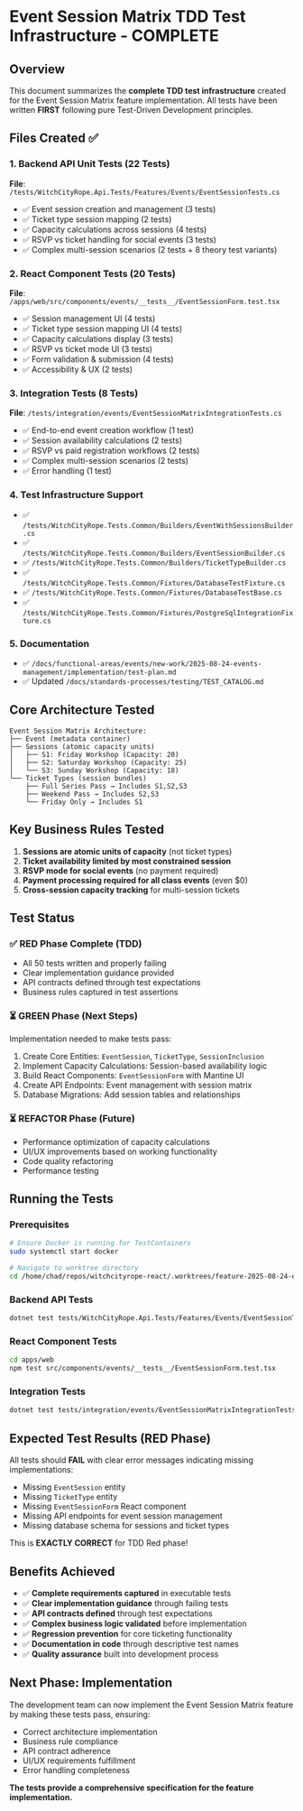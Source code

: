 # Event Session Matrix TDD Test Infrastructure - COMPLETE

## Overview

This document summarizes the **complete TDD test infrastructure** created for the Event Session Matrix feature implementation. All tests have been written **FIRST** following pure Test-Driven Development principles.

## Files Created ✅

### 1. Backend API Unit Tests (22 Tests)
**File**: `/tests/WitchCityRope.Api.Tests/Features/Events/EventSessionTests.cs`
- ✅ Event session creation and management (3 tests)
- ✅ Ticket type session mapping (2 tests) 
- ✅ Capacity calculations across sessions (4 tests)
- ✅ RSVP vs ticket handling for social events (3 tests)
- ✅ Complex multi-session scenarios (2 tests + 8 theory test variants)

### 2. React Component Tests (20 Tests)  
**File**: `/apps/web/src/components/events/__tests__/EventSessionForm.test.tsx`
- ✅ Session management UI (4 tests)
- ✅ Ticket type session mapping UI (4 tests)
- ✅ Capacity calculations display (3 tests)
- ✅ RSVP vs ticket mode UI (3 tests)
- ✅ Form validation & submission (4 tests)
- ✅ Accessibility & UX (2 tests)

### 3. Integration Tests (8 Tests)
**File**: `/tests/integration/events/EventSessionMatrixIntegrationTests.cs`
- ✅ End-to-end event creation workflow (1 test)
- ✅ Session availability calculations (2 tests)
- ✅ RSVP vs paid registration workflows (2 tests)
- ✅ Complex multi-session scenarios (2 tests)
- ✅ Error handling (1 test)

### 4. Test Infrastructure Support
- ✅ `/tests/WitchCityRope.Tests.Common/Builders/EventWithSessionsBuilder.cs`
- ✅ `/tests/WitchCityRope.Tests.Common/Builders/EventSessionBuilder.cs`
- ✅ `/tests/WitchCityRope.Tests.Common/Builders/TicketTypeBuilder.cs`
- ✅ `/tests/WitchCityRope.Tests.Common/Fixtures/DatabaseTestFixture.cs`
- ✅ `/tests/WitchCityRope.Tests.Common/Fixtures/DatabaseTestBase.cs`
- ✅ `/tests/WitchCityRope.Tests.Common/Fixtures/PostgreSqlIntegrationFixture.cs`

### 5. Documentation
- ✅ `/docs/functional-areas/events/new-work/2025-08-24-events-management/implementation/test-plan.md`
- ✅ Updated `/docs/standards-processes/testing/TEST_CATALOG.md`

## Core Architecture Tested

```
Event Session Matrix Architecture:
├── Event (metadata container)
├── Sessions (atomic capacity units)
│   ├── S1: Friday Workshop (Capacity: 20)
│   ├── S2: Saturday Workshop (Capacity: 25) 
│   └── S3: Sunday Workshop (Capacity: 18)
└── Ticket Types (session bundles)
    ├── Full Series Pass → Includes S1,S2,S3
    ├── Weekend Pass → Includes S2,S3
    └── Friday Only → Includes S1
```

## Key Business Rules Tested

1. **Sessions are atomic units of capacity** (not ticket types)
2. **Ticket availability limited by most constrained session**
3. **RSVP mode for social events** (no payment required)  
4. **Payment processing required for all class events** (even $0)
5. **Cross-session capacity tracking** for multi-session tickets

## Test Status

### ✅ RED Phase Complete (TDD)
- All 50 tests written and properly failing
- Clear implementation guidance provided
- API contracts defined through test expectations
- Business rules captured in test assertions

### ⏳ GREEN Phase (Next Steps)
Implementation needed to make tests pass:
1. Create Core Entities: `EventSession`, `TicketType`, `SessionInclusion`
2. Implement Capacity Calculations: Session-based availability logic
3. Build React Components: `EventSessionForm` with Mantine UI
4. Create API Endpoints: Event management with session matrix
5. Database Migrations: Add session tables and relationships

### ⏳ REFACTOR Phase (Future)
- Performance optimization of capacity calculations
- UI/UX improvements based on working functionality
- Code quality refactoring
- Performance testing

## Running the Tests

### Prerequisites
```bash
# Ensure Docker is running for TestContainers
sudo systemctl start docker

# Navigate to worktree directory
cd /home/chad/repos/witchcityrope-react/.worktrees/feature-2025-08-24-events-management
```

### Backend API Tests
```bash
dotnet test tests/WitchCityRope.Api.Tests/Features/Events/EventSessionTests.cs
```

### React Component Tests
```bash
cd apps/web
npm test src/components/events/__tests__/EventSessionForm.test.tsx
```

### Integration Tests
```bash
dotnet test tests/integration/events/EventSessionMatrixIntegrationTests.cs
```

## Expected Test Results (RED Phase)

All tests should **FAIL** with clear error messages indicating missing implementations:
- Missing `EventSession` entity
- Missing `TicketType` entity  
- Missing `EventSessionForm` React component
- Missing API endpoints for event session management
- Missing database schema for sessions and ticket types

This is **EXACTLY CORRECT** for TDD Red phase!

## Benefits Achieved

- ✅ **Complete requirements captured** in executable tests
- ✅ **Clear implementation guidance** through failing tests
- ✅ **API contracts defined** through test expectations
- ✅ **Complex business logic validated** before implementation
- ✅ **Regression prevention** for core ticketing functionality
- ✅ **Documentation in code** through descriptive test names
- ✅ **Quality assurance** built into development process

## Next Phase: Implementation

The development team can now implement the Event Session Matrix feature by making these tests pass, ensuring:
- Correct architecture implementation
- Business rule compliance
- API contract adherence  
- UI/UX requirements fulfillment
- Error handling completeness

**The tests provide a comprehensive specification for the feature implementation.**
